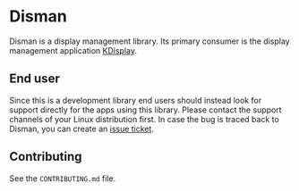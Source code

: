 # Disman

Disman is a display management library. Its primary consumer is the display management application
[KDisplay][kdisplay].

## End user
Since this is a development library end users should instead look for support directly for the apps
using this library. Please contact the support channels of your Linux distribution first. In case
the bug is traced back to Disman, you can create an [issue ticket][issue].

## Contributing
See the `CONTRIBUTING.md` file.

[kdisplay]: https://gitlab.com/kwinft/kdisplay
[issue]: https://gitlab.com/kwinft/disman/-/issues
